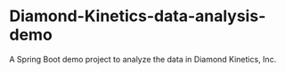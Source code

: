 # Diamond-Kinetics-data-analysis-demo
A Spring Boot demo project to analyze the data in Diamond Kinetics, Inc.
